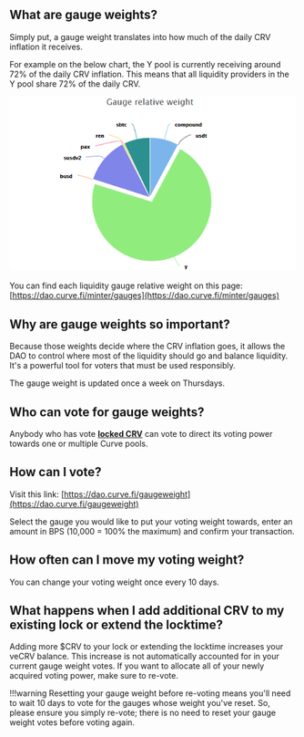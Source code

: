## **What are gauge weights?**

Simply put, a gauge weight translates into how much of the daily CRV inflation it receives.

For example on the below chart, the Y pool is currently receiving around 72% of the daily CRV inflation. This means that all liquidity providers in the Y pool share 72% of the daily CRV.

![Gauge Weights](../images/ui/gauge-weights-ypool.webp)

You can find each liquidity gauge relative weight on this page: [https://dao.curve.fi/minter/gauges](https://dao.curve.fi/minter/gauges)​

## **Why are gauge weights so important?**

Because those weights decide where the CRV inflation goes, it allows the DAO to control where most of the liquidity should go and balance liquidity. It's a powerful tool for voters that must be used responsibly.

The gauge weight is updated once a week on Thursdays.

## **Who can vote for gauge weights?**

Anybody who has vote [**locked CRV**](../crv-token/overview.md) can vote to direct its voting power towards one or multiple Curve pools.

## **How can I vote?**

Visit this link: [https://dao.curve.fi/gaugeweight](https://dao.curve.fi/gaugeweight)​

Select the gauge you would like to put your voting weight towards, enter an amount in BPS (10,000 = 100% the maximum) and confirm your transaction.

## **How often can I move my voting weight?**

You can change your voting weight once every 10 days.


## **What happens when I add additional CRV to my existing lock or extend the locktime?**

Adding more $CRV to your lock or extending the locktime increases your veCRV balance. This increase is not automatically accounted for in your current gauge weight votes. If you want to allocate all of your newly acquired voting power, make sure to re-vote.

!!!warning
    Resetting your gauge weight before re-voting means you'll need to wait 10 days to vote for the gauges whose weight you've reset. So, please ensure you simply re-vote; there is no need to reset your gauge weight votes before voting again.
